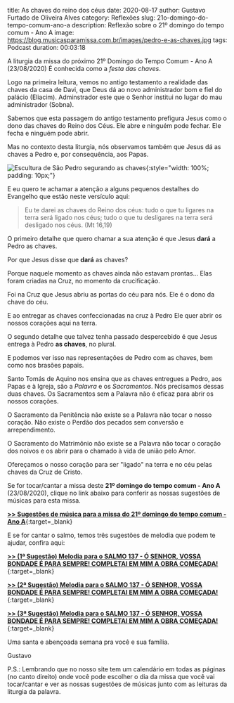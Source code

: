 ﻿title: As chaves do reino dos céus
date: 2020-08-17
author: Gustavo Furtado de Oliveira Alves
category: Reflexões
slug: 21o-domingo-do-tempo-comum-ano-a
description: Reflexão sobre o 21º domingo do tempo comum - Ano A
image: https://blog.musicasparamissa.com.br/images/pedro-e-as-chaves.jpg
tags: Podcast
duration: 00:03:18

A liturgia da missa do próximo 21º Domingo do Tempo Comum - Ano A (23/08/2020)
É conhecida como a _festa das chaves_.

Logo na primeira leitura, vemos no antigo testamento a realidade das chaves da casa de Davi,
que Deus dá ao novo administrador bom e fiel do palácio (Eliacim). Adminstrador este que o Senhor institui no lugar do mau administrador (Sobna).

Sabemos que esta passagem do antigo testamento prefigura Jesus como o dono das chaves do Reino dos Céus. Ele abre e ninguém pode fechar. Ele fecha e ninguém pode abrir.

Mas no contexto desta liturgia, nós observamos também que Jesus dá as chaves a Pedro e, por consequência, aos Papas.

![Escultura de São Pedro segurando as chaves](/images/pedro-e-as-chaves.jpg){:style="width: 100%; padding: 10px;"}

E eu quero te achamar a atenção a alguns pequenos destalhes do Evangelho que estão neste versículo aqui:

> Eu te darei as chaves do Reino dos céus: tudo o que tu ligares na terra será ligado nos céus; tudo o que tu desligares na terra será desligado nos céus. (Mt 16,19)

O primeiro detalhe que quero chamar a sua atenção é que Jesus **dará** a Pedro as chaves.

Por que Jesus disse que **dará** as chaves?

Porque naquele momento as chaves ainda não estavam prontas...
Elas foram criadas na Cruz, no momento da crucificação.

Foi na Cruz que Jesus abriu as portas do céu para nós. Ele é o dono da chave do céu.

E ao entregar as chaves confeccionadas na cruz à Pedro Ele quer abrir os nossos corações aqui na terra.

O segundo detalhe que talvez tenha passado despercebido é que Jesus entrega à Pedro **as chaves**, no plural.

E podemos ver isso nas representações de Pedro com as chaves, bem como nos brasões papais.

Santo Tomás de Aquino nos ensina que as chaves entregues a Pedro, aos Papas e à Igreja,
são a _Palavra_ e os _Sacramentos_. Nós precisamos dessas duas chaves.
Os Sacramentos sem a Palavra não é eficaz para abrir os nossos corações.

O Sacramento da Penitência não existe se a Palavra não tocar o nosso coração.
Não existe o Perdão dos pecados sem conversão e arrependimento.

O Sacramento do Matrimônio não existe se a Palavra não tocar o coração dos noivos e os abrir para o chamado à vida de união pelo Amor.

Ofereçamos o nosso coração para ser "ligado" na terra e no céu pelas chaves da Cruz de Cristo.




Se for tocar/cantar a missa deste **21º domingo do tempo comum - Ano A** (23/08/2020),
clique no link abaixo para conferir as nossas sugestões de músicas para esta missa.

[**>> Sugestões de música para a missa do 21º domingo do tempo comum - Ano A**](https://musicasparamissa.com.br/sugestoes-para/21o-domingo-do-tempo-comum-ano-a){:target=\_blank}

E se for cantar o salmo, temos três sugestões de melodia que podem te ajudar, confira aqui:

[**>> (1ª Sugestão) Melodia para o SALMO 137 - Ó SENHOR, VOSSA BONDADE É PARA SEMPRE! COMPLETAI EM MIM A OBRA COMEÇADA!**](https://musicasparamissa.com.br/musica/salmo-137/){:target=\_blank}

[**>> (2ª Sugestão) Melodia para o SALMO 137 - Ó SENHOR, VOSSA BONDADE É PARA SEMPRE! COMPLETAI EM MIM A OBRA COMEÇADA!**](https://musicasparamissa.com.br/musica/salmo-137-o-senhor-vossa-bondade-marcus-lima-versao-masculina/){:target=\_blank}

[**>> (3ª Sugestão) Melodia para o SALMO 137 - Ó SENHOR, VOSSA BONDADE É PARA SEMPRE! COMPLETAI EM MIM A OBRA COMEÇADA!**](https://musicasparamissa.com.br/musica/salmo-137-o-senhor-vossa-bondade/){:target=\_blank}

Uma santa e abençoada semana pra você e sua família.

Gustavo

P.S.: Lembrando que no nosso site tem um calendário em todas as páginas (no canto direito) 
onde você pode escolher o dia da missa que você vai tocar/cantar e ver as nossas sugestões 
de músicas junto com as leituras da liturgia da palavra.